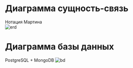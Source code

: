 # Диаграмма сущность-связь
Нотация Мартина </br>
![erd](https://github.com/DenisovaM/uml-pm/blob/pics/erdiagram.png)
# Диаграмма базы данных
PostgreSQL + MongoDB
![bd](https://github.com/DenisovaM/uml-pm/blob/pics/bddiagram.png)
